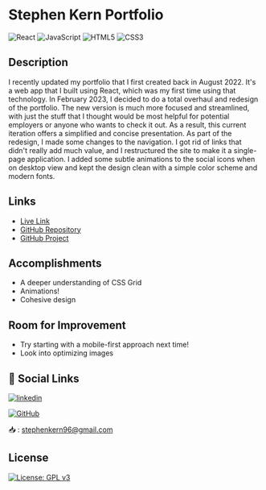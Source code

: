 # Stephen Kern Portfolio

![React](https://img.shields.io/badge/react-%2320232a.svg?style=for-the-badge&logo=react&logoColor=%2361DAFB) ![JavaScript](https://img.shields.io/badge/javascript-%23323330.svg?style=for-the-badge&logo=javascript&logoColor=%23F7DF1E)
![HTML5](https://img.shields.io/badge/html5-%23E34F26.svg?style=for-the-badge&logo=html5&logoColor=white)
![CSS3](https://img.shields.io/badge/css3-%231572B6.svg?style=for-the-badge&logo=css3&logoColor=white)

## Description

I recently updated my portfolio that I first created back in August 2022. It's a web app that I built using React, which was my first time using that technology. In February 2023, I decided to do a total overhaul and redesign of the portfolio. The new version is much more focused and streamlined, with just the stuff that I thought would be most helpful for potential employers or anyone who wants to check it out. As a result, this current iteration offers a simplified and concise presentation. As part of the redesign, I made some changes to the navigation. I got rid of links that didn't really add much value, and I restructured the site to make it a single-page application. I added some subtle animations to the social icons when on desktop view and kept the design clean with a simple color scheme and modern fonts.
## Links

- [Live Link](https://stephen-kern.github.io/React-Portfolio/)
- [GitHub Repository](https://github.com/stephen-kern/React-Portfolio)
- [GitHub Project](https://github.com/users/stephen-kern/projects/5)

## Accomplishments

- A deeper understanding of CSS Grid
- Animations!
- Cohesive design

## Room for Improvement

- Try starting with a mobile-first approach next time!
- Look into optimizing images

## 🔗 Social Links

[![linkedin](https://img.shields.io/badge/linkedin-0A66C2?style=for-the-badge&logo=linkedin&logoColor=white)](https://www.linkedin.com/stephenkern96)

[![GitHub](https://img.shields.io/badge/github-%23121011.svg?style=for-the-badge&logo=github&logoColor=white)](https://github.com/stephen-kern)

📥 : stephenkern96@gmail.com

## License

[![License: GPL v3](https://img.shields.io/badge/License-GPLv3-blue.svg)](https://www.gnu.org/licenses/gpl-3.0)
